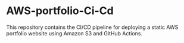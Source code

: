 # AWS-portfolio-Ci-Cd
This repository contains the CI/CD pipeline for deploying a static AWS portfolio website using Amazon S3 and GitHub Actions.
